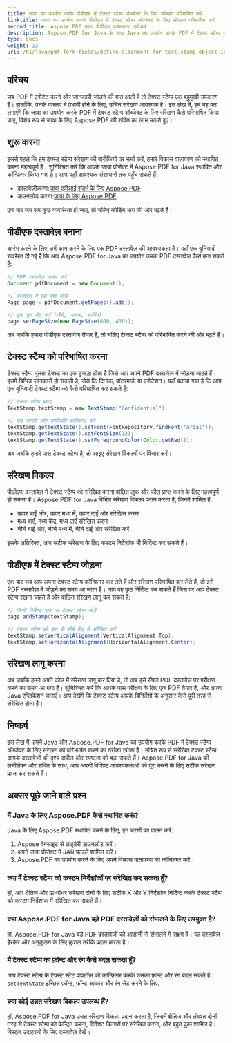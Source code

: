 ```yaml
---
title: जावा का उपयोग करके पीडीएफ में टेक्स्ट स्टैम्प ऑब्जेक्ट के लिए संरेखण परिभाषित करें
linktitle: जावा का उपयोग करके पीडीएफ में टेक्स्ट स्टैम्प ऑब्जेक्ट के लिए संरेखण परिभाषित करें
second_title: Aspose.PDF जावा पीडीएफ प्रसंस्करण एपीआई
description: Aspose.PDF for Java के साथ Java का उपयोग करके PDF में टेक्स्ट स्टैम्प ऑब्जेक्ट को सटीक रूप से संरेखित करना सीखें। दस्तावेज़ की उपस्थिति और पठनीयता को बेहतर बनाएँ।
type: docs
weight: 13
url: /hi/java/pdf-form-fields/define-alignment-for-text-stamp-object-in-pdf-using-java/
---
```


## परिचय

जब PDF में एनोटेट करने और जानकारी जोड़ने की बात आती है तो टेक्स्ट स्टैम्प एक बहुमुखी उपकरण है। हालाँकि, उनके वास्तव में प्रभावी होने के लिए, उचित संरेखण आवश्यक है। इस लेख में, हम यह पता लगाएंगे कि जावा का उपयोग करके PDF में टेक्स्ट स्टैम्प ऑब्जेक्ट के लिए संरेखण कैसे परिभाषित किया जाए, विशेष रूप से जावा के लिए Aspose.PDF की शक्ति का लाभ उठाते हुए।

## शुरू करना

इससे पहले कि हम टेक्स्ट स्टैम्प संरेखण की बारीकियों पर चर्चा करें, हमारे विकास वातावरण को स्थापित करना महत्वपूर्ण है। सुनिश्चित करें कि आपके जावा प्रोजेक्ट में Aspose.PDF for Java स्थापित और कॉन्फ़िगर किया गया है। आप यहाँ आवश्यक संसाधनों तक पहुँच सकते हैं:

-  दस्तावेज़ीकरण:[जावा एपीआई संदर्भ के लिए Aspose.PDF](https://reference.aspose.com/pdf/java/)
-  डाउनलोड करना:[जावा के लिए Aspose.PDF](https://releases.aspose.com/pdf/java/)

एक बार जब सब कुछ व्यवस्थित हो जाए, तो चलिए कोडिंग भाग की ओर बढ़ते हैं।

## पीडीएफ दस्तावेज़ बनाना

आरंभ करने के लिए, हमें काम करने के लिए एक PDF दस्तावेज़ की आवश्यकता है। यहाँ एक बुनियादी रूपरेखा दी गई है कि आप Aspose.PDF for Java का उपयोग करके PDF दस्तावेज़ कैसे बना सकते हैं:

```java
// PDF दस्तावेज़ आरंभ करें
Document pdfDocument = new Document();

// दस्तावेज़ में एक पृष्ठ जोड़ें
Page page = pdfDocument.getPages().add();

// पृष्ठ गुण सेट करें (जैसे, आयाम, मार्जिन)
page.setPageSize(new PageSize(600, 400));
```

अब जबकि हमारा पीडीएफ दस्तावेज़ तैयार है, तो चलिए टेक्स्ट स्टैम्प को परिभाषित करने की ओर बढ़ते हैं।

## टेक्स्ट स्टैम्प को परिभाषित करना

टेक्स्ट स्टैम्प मूलतः टेक्स्ट का एक टुकड़ा होता है जिसे आप अपने PDF दस्तावेज़ में जोड़ना चाहते हैं। इसमें विभिन्न जानकारी हो सकती है, जैसे कि दिनांक, वॉटरमार्क या एनोटेशन। यहाँ बताया गया है कि आप एक बुनियादी टेक्स्ट स्टैम्प को कैसे परिभाषित कर सकते हैं:

```java
// टेक्स्ट स्टैम्प बनाएं
TextStamp textStamp = new TextStamp("Confidential");

// पाठ सामग्री और उपस्थिति कॉन्फ़िगर करें
textStamp.getTextState().setFont(FontRepository.findFont("Arial"));
textStamp.getTextState().setFontSize(12);
textStamp.getTextState().setForegroundColor(Color.getRed());
```

अब जबकि हमारे पास टेक्स्ट स्टैम्प है, तो आइए संरेखण विकल्पों पर विचार करें।

## संरेखण विकल्प

पीडीएफ दस्तावेज़ में टेक्स्ट स्टैम्प को संरेखित करना वांछित लुक और फील प्राप्त करने के लिए महत्वपूर्ण हो सकता है। Aspose.PDF for Java विभिन्न संरेखण विकल्प प्रदान करता है, जिनमें शामिल हैं:

- ऊपर बाईं ओर, ऊपर मध्य में, ऊपर दाईं ओर संरेखित करना
- मध्य बाएँ, मध्य केंद्र, मध्य दाएँ संरेखित करना
- नीचे बाईं ओर, नीचे मध्य में, नीचे दाईं ओर संरेखित करें

इसके अतिरिक्त, आप सटीक संरेखण के लिए कस्टम निर्देशांक भी निर्दिष्ट कर सकते हैं।

## पीडीएफ में टेक्स्ट स्टैम्प जोड़ना

एक बार जब आप अपना टेक्स्ट स्टैम्प कॉन्फ़िगर कर लेते हैं और संरेखण परिभाषित कर लेते हैं, तो इसे PDF दस्तावेज़ में जोड़ने का समय आ जाता है। आप वह पृष्ठ निर्दिष्ट कर सकते हैं जिस पर आप टेक्स्ट स्टैम्प रखना चाहते हैं और वांछित संरेखण लागू कर सकते हैं:

```java
// किसी विशिष्ट पृष्ठ पर टेक्स्ट स्टैम्प जोड़ें
page.addStamp(textStamp);

// टेक्स्ट स्टैम्प को पृष्ठ के शीर्ष केंद्र में संरेखित करें
textStamp.setVerticalAlignment(VerticalAlignment.Top);
textStamp.setHorizontalAlignment(HorizontalAlignment.Center);
```

## संरेखण लागू करना

अब जबकि हमने अपने कोड में संरेखण लागू कर दिया है, तो अब इसे सैंपल PDF दस्तावेज़ पर परीक्षण करने का समय आ गया है। सुनिश्चित करें कि आपके पास परीक्षण के लिए एक PDF तैयार है, और अपना Java एप्लिकेशन चलाएँ। आप देखेंगे कि टेक्स्ट स्टैम्प आपके विनिर्देशों के अनुसार कैसे पूरी तरह से संरेखित होता है।

## निष्कर्ष

इस लेख में, हमने Java और Aspose.PDF for Java का उपयोग करके PDF में टेक्स्ट स्टैम्प ऑब्जेक्ट के लिए संरेखण को परिभाषित करने का तरीका खोजा है। उचित रूप से संरेखित टेक्स्ट स्टैम्प आपके दस्तावेज़ों की दृश्य अपील और स्पष्टता को बढ़ा सकते हैं। Aspose.PDF for Java की लचीलेपन और शक्ति के साथ, आप अपनी विशिष्ट आवश्यकताओं को पूरा करने के लिए सटीक संरेखण प्राप्त कर सकते हैं।

## अक्सर पूछे जाने वाले प्रश्न

### मैं Java के लिए Aspose.PDF कैसे स्थापित करूं?

Java के लिए Aspose.PDF स्थापित करने के लिए, इन चरणों का पालन करें:
1. Aspose वेबसाइट से लाइब्रेरी डाउनलोड करें।
2. अपने जावा प्रोजेक्ट में JAR फ़ाइलें शामिल करें।
3. Aspose.PDF का उपयोग करने के लिए अपने विकास वातावरण को कॉन्फ़िगर करें।

### क्या मैं टेक्स्ट स्टैम्प को कस्टम निर्देशांकों पर संरेखित कर सकता हूँ?

हां, आप क्षैतिज और ऊर्ध्वाधर संरेखण दोनों के लिए सटीक X और Y निर्देशांक निर्दिष्ट करके टेक्स्ट स्टैम्प को कस्टम निर्देशांक में संरेखित कर सकते हैं।

### क्या Aspose.PDF for Java बड़े PDF दस्तावेज़ों को संभालने के लिए उपयुक्त है?

हां, Aspose.PDF for Java बड़े PDF दस्तावेज़ों को आसानी से संभालने में सक्षम है। यह दस्तावेज़ हेरफेर और अनुकूलन के लिए कुशल तरीके प्रदान करता है।

### मैं टेक्स्ट स्टैम्प का फ़ॉन्ट और रंग कैसे बदल सकता हूँ?

 आप टेक्स्ट स्टैम्प के टेक्स्ट स्टेट प्रॉपर्टीज़ को कॉन्फ़िगर करके उसका फ़ॉन्ट और रंग बदल सकते हैं।`setTextState` इच्छित फ़ॉन्ट, फ़ॉन्ट आकार और रंग सेट करने के लिए.

### क्या कोई उन्नत संरेखण विकल्प उपलब्ध हैं?

हां, Aspose.PDF for Java उन्नत संरेखण विकल्प प्रदान करता है, जिसमें क्षैतिज और लंबवत दोनों तरह से टेक्स्ट स्टैम्प को केन्द्रित करना, विशिष्ट किनारों पर संरेखित करना, और बहुत कुछ शामिल है। विस्तृत उदाहरणों के लिए दस्तावेज़ देखें।